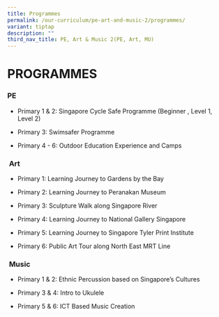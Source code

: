 ```yaml
---
title: Programmes
permalink: /our-curriculum/pe-art-and-music-2/programmes/
variant: tiptap
description: ""
third_nav_title: PE, Art & Music 2(PE, Art, MU)
---
```

<h1><strong>PROGRAMMES</strong></h1>
<h3><strong>PE</strong> &nbsp;</h3>
<ul data-tight="true" class="tight">
<li>
<p>Primary 1 &amp; 2: Singapore Cycle Safe Programme (Beginner , Level 1,
Level 2)</p>
</li>
<li>
<p>Primary 3: Swimsafer Programme&nbsp;</p>
</li>
<li>
<p>Primary 4 - 6: Outdoor Education Experience and Camps&nbsp;</p>
</li>
</ul>
<h3>&nbsp;<strong>Art</strong></h3>
<ul data-tight="true" class="tight">
<li>
<p>Primary 1: Learning Journey to Gardens by the Bay&nbsp;</p>
</li>
<li>
<p>Primary 2: Learning Journey to Peranakan Museum</p>
</li>
<li>
<p>Primary 3: Sculpture Walk along Singapore River&nbsp;</p>
</li>
<li>
<p>Primary 4: Learning Journey to National Gallery Singapore&nbsp;</p>
</li>
<li>
<p>Primary 5: Learning Journey to Singapore Tyler Print Institute&nbsp;</p>
</li>
<li>
<p>Primary 6: Public Art Tour along North East MRT Line&nbsp; &nbsp;&nbsp;</p>
</li>
</ul>
<h3>&nbsp;<strong>Music</strong></h3>
<ul data-tight="true" class="tight">
<li>
<p>Primary 1 &amp; 2: Ethnic Percussion based on Singapore’s Cultures&nbsp;</p>
</li>
<li>
<p>Primary 3 &amp; 4: Intro to Ukulele&nbsp;</p>
</li>
<li>
<p>Primary 5 &amp; 6: ICT Based Music Creation</p>
</li>
</ul>
<p></p>